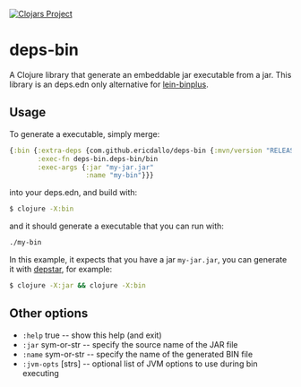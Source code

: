 [![Clojars Project](https://img.shields.io/clojars/v/com.github.ericdallo/deps-bin.svg)](https://clojars.org/com.github.ericdallo/deps-bin)

# deps-bin

A Clojure library that generate an embeddable jar executable from a jar.
This library is an deps.edn only alternative for [lein-binplus](https://github.com/BrunoBonacci/lein-binplus).

## Usage

To generate a executable, simply merge:

```clojure
{:bin {:extra-deps {com.github.ericdallo/deps-bin {:mvn/version "RELEASE"}}
       :exec-fn deps-bin.deps-bin/bin
       :exec-args {:jar "my-jar.jar" 
                   :name "my-bin"}}}
```

into your deps.edn, and build with:

``` bash
$ clojure -X:bin
```

and it should generate a executable that you can run with:

``` bash
./my-bin
```

In this example, it expects that you have a jar `my-jar.jar`, you can generate it with [depstar](https://github.com/seancorfield/depstar), for example:

``` bash
$ clojure -X:jar && clojure -X:bin
```

## Other options

- `:help` true         -- show this help (and exit)
- `:jar` sym-or-str    -- specify the source name of the JAR file
- `:name` sym-or-str   -- specify the name of the generated BIN file
- `:jvm-opts` [strs]   -- optional list of JVM options to use during bin executing
